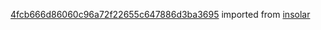 [4fcb666d86060c96a72f22655c647886d3ba3695](https://github.com/insolar/insolar/commit/4fcb666d86060c96a72f22655c647886d3ba3695) imported from [insolar](https://github.com/insolar/insolar)
